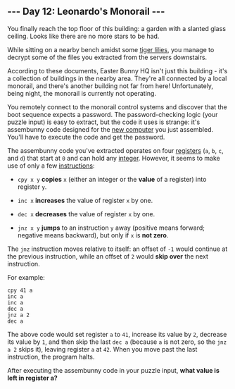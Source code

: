 ## --- Day 12: Leonardo's Monorail ---
You finally reach the top floor of this building: a garden with a slanted glass ceiling. Looks like there are no more stars to be had.
 
While sitting on a nearby bench amidst some [tiger lilies](https://www.google.com/search?q=tiger+lilies&tbm=isch), you manage to decrypt some of the files you extracted from the servers downstairs.
 
According to these documents, Easter Bunny HQ isn't just this building - it's a collection of buildings in the nearby area. They're all connected by a local monorail, and there's another building not far from here! Unfortunately, being night, the monorail is currently not operating.
 
You remotely connect to the monorail control systems and discover that the boot sequence expects a password. The password-checking logic (your puzzle input) is easy to extract, but the code it uses is strange: it's assembunny<!--- Strangely, this assembunny code doesn't seem to be very good at multiplying. --> code designed for the [new computer](11) you just assembled. You'll have to execute the code and get the password.
 
The assembunny code you've extracted operates on four [registers](https://en.wikipedia.org/wiki/Processor_register) (`a`, `b`, `c`, and `d`) that start at `0` and can hold any [integer](https://en.wikipedia.org/wiki/Integer). However, it seems to make use of only a few [instructions](https://en.wikipedia.org/wiki/Instruction_set):
 
 
- `cpy x y` **copies** `x` (either an integer or the **value** of a register) into register `y`.
 
- `inc x` **increases** the value of register `x` by one.
 
- `dec x` **decreases** the value of register `x` by one.
 
- `jnz x y` **jumps** to an instruction `y` away (positive means forward; negative means backward), but only if `x` is **not zero**.
 
 
The `jnz` instruction moves relative to itself: an offset of `-1` would continue at the previous instruction, while an offset of `2` would **skip over** the next instruction.
 
For example:
 

```
cpy 41 a
inc a
inc a
dec a
jnz a 2
dec a
```

 
The above code would set register `a` to `41`, increase its value by `2`, decrease its value by `1`, and then skip the last `dec a` (because `a` is not zero, so the `jnz a 2` skips it), leaving register `a` at `42`. When you move past the last instruction, the program halts.
 
After executing the assembunny code in your puzzle input, **what value is left in register a?**
 